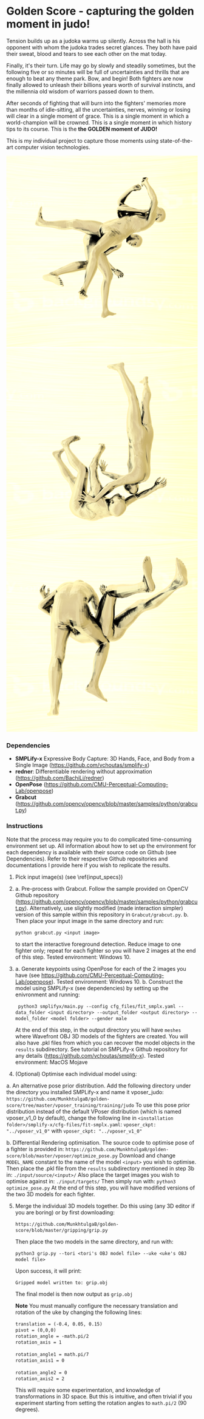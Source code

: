 # Golden Score - capturing the golden moment in judo!

Tension builds up as a judoka warms up silently. Across the hall is his opponent with whom the judoka trades secret glances. They both have paid their sweat, blood and tears to see each other on the mat today. 

Finally, it's their turn. Life may go by slowly and steadily sometimes, but the following five or so minutes will be full of uncertainties and thrills that are enough to beat any theme park. Bow, and begin! Both fighters are now finally allowed to unleash their billions years worth of survival instincts, and the millennia old wisdom of warriors passed down to them. 

After seconds of fighting that will burn into the fighters' memories more than months of idle-sitting, all the uncertainties, nerves, winning or losing will clear in a single moment of grace. This is a single moment in which a world-champion will be crowned. This is a single moment in which history tips to its course. This is the **the GOLDEN moment of JUDO!**

This is my individual project to capture those moments using state-of-the-art computer vision technologies.

<img src="https://github.com/MunkhtulgaB/golden-score/blob/master/finished_models/gold_images/osotogari.obj.png" alt="Osotogari by Munkhtulga Battogtokh"/> 
<img src="https://github.com/MunkhtulgaB/golden-score/blob/master/finished_models/gold_images/tomoenage.obj.png" alt="Tomoenage by Shohei Ono"/> 
<img src="https://github.com/MunkhtulgaB/golden-score/blob/master/finished_models/gold_images/osoto_fonseca.obj.png" alt="Osotogari by Fonseca Jorge"/>

### Dependencies
* **SMPLify-x** Expressive Body Capture: 3D Hands, Face, and Body from a Single Image (https://github.com/vchoutas/smplify-x)
* **redner**: Differentiable rendering without approximation (https://github.com/BachiLi/redner)
* **OpenPose** (https://github.com/CMU-Perceptual-Computing-Lab/openpose)
* **Grabcut** (https://github.com/opencv/opencv/blob/master/samples/python/grabcut.py)

### Instructions

Note that the process may require you to do complicated time-consuming environment set up. All information about how to set up the environment for each dependency is available with their source code on Github (see Dependencies). Refer to their respective Github repositories and documentations I provide here if you wish to replicate the results.


1. Pick input image(s) (see \ref{input_specs})
2. a. Pre-process with Grabcut. Follow the sample provided on OpenCV Github repository (https://github.com/opencv/opencv/blob/master/samples/python/grabcut.py). Alternatively, use slightly modified (made interaction simpler) version of this sample within this repository in `Grabcut/grabcut.py`.
   b. Then place your input image in the same directory and run:
      ```
      python grabcut.py <input image>
      ```
    to start the interactive foreground detection. Reduce image to one fighter only; repeat for each fighter so you will have 2 images at the end of this step. Tested environment: Windows 10.
3. a. Generate keypoints using OpenPose for each of the 2 images you have (see https://github.com/CMU-Perceptual-Computing-Lab/openpose). Tested environment: Windows 10.
   b. Construct the model using SMPLify-x (see dependencies) by setting up the enivronment and running:
      ```
       python3 smplifyx/main.py --config cfg_files/fit_smplx.yaml --data_folder <input directory> --output_folder <output directory> --model_folder <model folder> --gender male 
      ```
      At the end of this step, in the output directory you will have `meshes` where Wavefront OBJ 3D models of the fighters are created. You will also have .pkl files from which you can recover the model objects in the `results` subdirectory. See tutorial on SMPLify-x Github repository for any details (https://github.com/vchoutas/smplify-x). Tested environment: MacOS Mojave
        
4. (Optional) Optimise each individual model using:
  
  a. An alternative pose prior distribution. Add the following directory under the directory you installed SMPLify-x and name it vposer_judo:
        ```
        https://github.com/MunkhtulgaB/golden-score/tree/master/vposer_training/training/judo
        ```
     To use this pose prior distribution instead of the default VPoser distribution (which is named vposer_v1_0 by default), change the following line in `<installation folder>/smplify-x/cfg-files/fit-smplx.yaml`: 
        ```
        vposer_ckpt: "../vposer_v1_0"
        ```
        with 
        ```
        vposer_ckpt: "../vposer_v1_0"
        ```
        
  b. Differential Rendering optimisation. The source code to optimise pose of a fighter is provided in:
        ```
        https://github.com/MunkhtulgaB/golden-score/blob/master/vposer/optimize_pose.py
        ```
   Download and change `MODEL_NAME` constant to the name of the model `<input>` you wish to optimise. Then place the .pkl file    from the `results` subdirectory mentioned in step 3b in: 
        ```
        ./input/source/<input>/
        ```
        Also place the target images you wish to optimise against in:
        ```
        ./input/targets/
        ```
        Then simply run with: 
        ```
        python3 optimize_pose.py
        ``` 
 At the end of this step, you will have modified versions of the two 3D models for each fighter.
    
5. Merge the individual 3D models together. Do this using (any 3D editor if you are boring) or by first downloading:
    ```
    https://github.com/MunkhtulgaB/golden-score/blob/master/gripping/grip.py
    ```
    
    Then place the two models in the same directory, and run with:
    
    ```
    python3 grip.py --tori <tori's OBJ model file> --uke <uke's OBJ model file>
    ```
    
    Upon success, it will print: 
    ```
    Gripped model written to: grip.obj
    ```
    
    The final model is then now output as `grip.obj`
    
    **Note** You must manually configure the necessary translation and rotation of the uke by changing the following lines:
    ```
    translation = (-0.4, 0.05, 0.15)
    pivot = (0,0,0)
    rotation_angle = -math.pi/2
    rotation_axis = 1

    rotation_angle1 = math.pi/7
    rotation_axis1 = 0

    rotation_angle2 = 0
    rotation_axis2 = 2
    ```
    
    This will require some experimentation, and knowledge of transformations in 3D space. But this is intuitive, and often trivial if you experiment starting from setting the rotation angles to `math.pi/2` (90 degrees).
